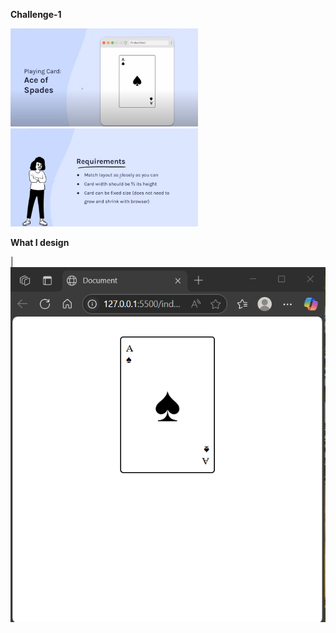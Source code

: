 **Challenge-1**
<p align="left">
  <img src="images/1.png" width="300" />
  <img src="images/2.png" width="300" />
 
</p>

**What I design**

| ![Image1](images/4.png) 



